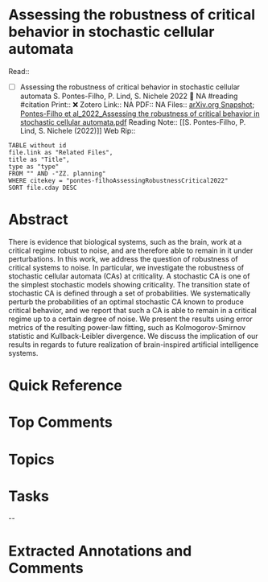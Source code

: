 

# Assessing the robustness of critical behavior in stochastic cellular automata
Read:: 
- [ ] Assessing the robustness of critical behavior in stochastic cellular automata S. Pontes-Filho, P. Lind, S. Nichele 2022 🛫 NA #reading #citation
Print::  ❌
Zotero Link:: NA
PDF:: NA
Files:: [arXiv.org Snapshot](file:////home/michaelt/Insync/m@tarlton.info/Google%20Drive/06.%20Zotero/storage/SA2RNGGL/2208.html); [Pontes-Filho et al_2022_Assessing the robustness of critical behavior in stochastic cellular automata.pdf](file:////home/michaelt/Insync/m@tarlton.info/Google%20Drive/06.%20Zotero/storage/5CMBAKKR/Pontes-Filho%20et%20al_2022_Assessing%20the%20robustness%20of%20critical%20behavior%20in%20stochastic%20cellular%20automata.pdf)
Reading Note:: [[S. Pontes-Filho, P. Lind, S. Nichele (2022)]]
Web Rip:: 

```dataview
TABLE without id
file.link as "Related Files",
title as "Title",
type as "type"
FROM "" AND -"ZZ. planning"
WHERE citekey = "pontes-filhoAssessingRobustnessCritical2022" 
SORT file.cday DESC
```

# Abstract
There is evidence that biological systems, such as the brain, work at a critical regime robust to noise, and are therefore able to remain in it under perturbations. In this work, we address the question of robustness of critical systems to noise. In particular, we investigate the robustness of stochastic cellular automata (CAs) at criticality. A stochastic CA is one of the simplest stochastic models showing criticality. The transition state of stochastic CA is defined through a set of probabilities. We systematically perturb the probabilities of an optimal stochastic CA known to produce critical behavior, and we report that such a CA is able to remain in a critical regime up to a certain degree of noise. We present the results using error metrics of the resulting power-law fitting, such as Kolmogorov-Smirnov statistic and Kullback-Leibler divergence. We discuss the implication of our results in regards to future realization of brain-inspired artificial intelligence systems.

# Quick Reference


# Top Comments


# Topics


# Tasks


--
# Extracted Annotations and Comments